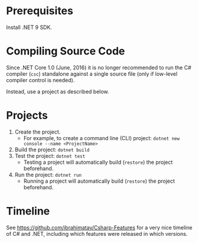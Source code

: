 # Prerequisites
Install .NET 9 SDK.

# Compiling Source Code
Since .NET Core 1.0 (June, 2016) it is no longer recommended to run the C# compiler (`csc`) standalone against a single source file (only if low-level compiler control is needed).

Instead, use a project as described below.

# Projects
1. Create the project. 
   * For example, to create a command line (CLI) project: `dotnet new console --name <ProjectName>`
1. Build the project: `dotnet build`
1. Test the project: `dotnet test`
   * Testing a project will automatically build (`restore`) the project beforehand.
1. Run the project: `dotnet run`
   * Running a project will automatically build (`restore`) the project beforehand.

# Timeline
See https://github.com/ibrahimatay/Csharp-Features for a very nice timeline of C# and .NET, including which features were released in which versions.
